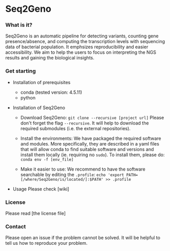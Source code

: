 # Seq2Geno

### What is it?
Seq2Geno is an automatic pipeline for detecting variants, counting gene presence/absence, and computing the transcription levels with sequencing data of bacterial population. It emphsizes reproducibility and easier accessibility. We aim to help the users to focus on interpreting the NGS results and gaining the biological insights.

### Get starting
- Installation of prerequisites

    - conda (tested version: 4.5.11)
    - python

- Installation of Seq2Geno

    - Download Seq2Geno:
	`git clone --recursive [project url]`
	Please don't forget the flag `--recursive`. It will help to download the required submodules (i.e. the external repositories).

    - Install the environments:
        We have packaged the required software and modules. More specifically, they are described in a yaml files that will allow conda to find suitable software and versions and install them locally (ie. requiring no `sudo`). To install them, please do:
	`conda env -f [env_file]`

    - Make it easier to use:
        We recommend to have the software searchable by editing the `.profile`:
        `echo 'export PATH=[/where/Seq2Geno/is/located/]:$PATH' >> .profile`

- Usage
Please check [wiki]

### License
Please read [the license file]

### Contact
Please open an issue if the problem cannot be solved. It will be helpful to tell us how to reproduce your problem.
